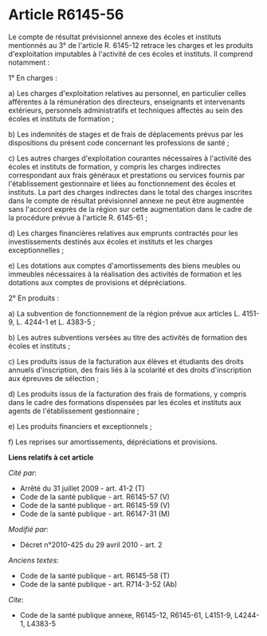 # Article R6145-56

Le compte de résultat prévisionnel annexe des écoles et instituts mentionnés au 3° de l'article R. 6145-12 retrace les
charges et les produits d'exploitation imputables à l'activité de ces écoles et instituts. Il comprend notamment : 

1° En charges : 

a) Les charges d'exploitation relatives au personnel, en particulier celles afférentes à la rémunération des directeurs,
enseignants et intervenants extérieurs, personnels administratifs et techniques affectés au sein des écoles et instituts de
formation ; 

b) Les indemnités de stages et de frais de déplacements prévus par les dispositions du présent code concernant les
professions de santé ; 

c) Les autres charges d'exploitation courantes nécessaires à l'activité des écoles et instituts de formation, y compris les
charges indirectes correspondant aux frais généraux et prestations ou services fournis par l'établissement gestionnaire et
liées au fonctionnement des écoles et instituts. La part des charges indirectes dans le total des charges inscrites dans le
compte de résultat prévisionnel annexe ne peut être augmentée sans l'accord exprès de la région sur cette augmentation dans
le cadre de la procédure prévue à l'article R. 6145-61 ; 

d) Les charges financières relatives aux emprunts contractés pour les investissements destinés aux écoles et instituts et les
charges exceptionnelles ; 

e) Les dotations aux comptes d'amortissements des biens meubles ou immeubles nécessaires à la réalisation des activités de
formation et les dotations aux comptes de provisions et dépréciations. 

2° En produits : 

a) La subvention de fonctionnement de la région prévue aux articles L. 4151-9, L. 4244-1 et L. 4383-5 ; 

b) Les autres subventions versées au titre des activités de formation des écoles et instituts ; 

c) Les produits issus de la facturation aux élèves et étudiants des droits annuels d'inscription, des frais liés à la
scolarité et des droits d'inscription aux épreuves de sélection ; 

d) Les produits issus de la facturation des frais de formations, y compris dans le cadre des formations dispensées par les
écoles et instituts aux agents de l'établissement gestionnaire ; 

e) Les produits financiers et exceptionnels ; 

f) Les reprises sur amortissements, dépréciations et provisions.

**Liens relatifs à cet article**

_Cité par_:

  - Arrêté du 31 juillet 2009 - art. 41-2 (T)
  - Code de la santé publique - art. R6145-57 (V)
  - Code de la santé publique - art. R6145-59 (V)
  - Code de la santé publique - art. R6147-31 (M)

_Modifié par_:

  - Décret n°2010-425 du 29 avril 2010 - art. 2

_Anciens textes_:

  - Code de la santé publique - art. R6145-58 (T)
  - Code de la santé publique - art. R714-3-52 (Ab)

_Cite_:

  - Code de la santé publique annexe, R6145-12, R6145-61, L4151-9, L4244-1, L4383-5
